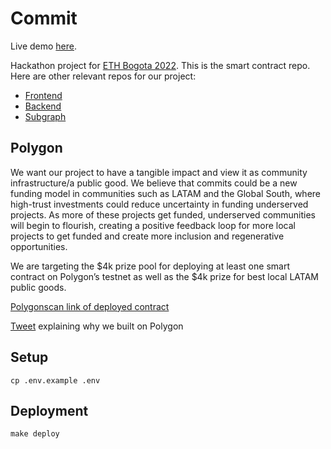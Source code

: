 # Commit

Live demo [here](https://pre-commit-frontend.vercel.app/home).

Hackathon project for [ETH Bogota 2022](https://ethglobal.com/showcase/commit-mx3ch). This is the smart contract repo. Here are other relevant repos for our project:
 - [Frontend](https://github.com/ibremseth/modular-micro-loans-frontend)
 - [Backend](https://github.com/gustavoguimaraes/backend-modular-microloan)
 - [Subgraph](https://github.com/gustavoguimaraes/modular-microloans-subgraph)

## Polygon

We want our project to have a tangible impact and view it as community infrastructure/a public good. We believe that commits could be a new funding model in communities such as LATAM and the Global South, where high-trust investments could reduce uncertainty in funding underserved projects. As more of these projects get funded, underserved communities will begin to flourish, creating a positive feedback loop for more local projects to get funded and create more inclusion and regenerative opportunities.

We are targeting the $4k prize pool for deploying at least one smart contract on Polygon’s testnet  as well as the $4k prize for best local LATAM public goods.

[Polygonscan link of deployed contract](https://mumbai.polygonscan.com/address/0x8b76563670F37295d8756a4404D69d5BBa7c5dC8)

[Tweet](https://twitter.com/degen_adjacent/status/1579159442763186177?s=20&t=PJmy6uUhHdvKUUuIuQPh4g) explaining why we built on Polygon

## Setup

`cp .env.example .env`

## Deployment

`make deploy`
